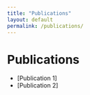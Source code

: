 ```yaml
---
title: "Publications"
layout: default
permalink: /publications/
---
```


# Publications

- [Publication 1]
- [Publication 2]
